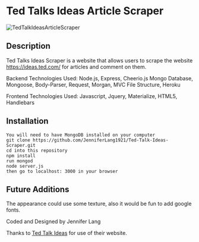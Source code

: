 # Ted Talks Ideas Article Scraper

![TedTalkIdeasArticleScraper](https://github.com/JenniferLang1921/Web-Developer-Portfolio/blob/master/assets/images/ted-talks.png)

## Description

Ted Talks Ideas Scraper is a website that allows users to scrape the website https://ideas.ted.com/ for articles and comment on them.

Backend Technologies Used:  Node.js, Express, Cheerio.js Mongo Database, Mongoose, Body-Parser, Request, Morgan, MVC File Structure, Heroku

Frontend Technologies Used: Javascript, Jquery, Materialize, HTML5, Handlebars



## Installation

```
You will need to have MongoDB installed on your computer
git clone https://github.com/JenniferLang1921/Ted-Talk-Ideas-Scraper.git
cd into this repository
npm install
run mongod
node server.js
then go to localhost: 3000 in your browser

```


## Future Additions

The appearance could use some texture, also it would be fun to add google fonts.  



Coded and Designed by Jennifer Lang

Thanks to [Ted Talk Ideas](https://ideas.ted.com/) for use of their website.  



